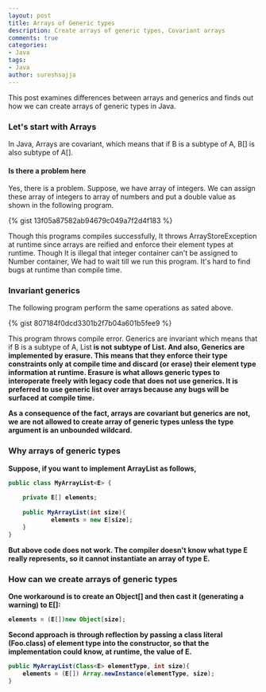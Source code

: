 ```yaml
---
layout: post
title: Arrays of Generic types
description: Create arrays of generic types, Covariant arrays
comments: true
categories:
- Java
tags:
- Java
author: sureshsajja
---
```


This post examines differences between arrays and generics and finds out how we can create arrays of generic types in Java.

### Let's start with Arrays

In Java, Arrays are covariant, which means that if B is a subtype of A, B[] is also subtype of A[].

#### Is there a problem here

Yes, there is a problem. Suppose, we have array of integers. We can assign these array of integers to array of numbers and put a double value as shown in the following program.

{% gist 13f05a87582ab94679c049a7f2d4f183 %}


Though this programs compiles successfully, It throws ArrayStoreException at runtime since arrays are reified and enforce their element types at runtime.
Though It is illegal that integer container can't be assigned to Number container, We had to wait till we run this program. It's hard to find bugs at runtime than compile time.

### Invariant generics

The following program perform the same operations as sated above.

{% gist 807184f0dcd3301b2f7b04a601b5fee9 %}


This program throws compile error. Generics are invariant which means that if B is a subtype of A, List<B> is not subtype of List<A>. And also, Generics are implemented by erasure. This means that they enforce their type constraints only at compile time and discard (or erase) their element type information at runtime. Erasure is what allows generic types to interoperate freely with legacy code that does not use generics.
It is preferred to use generic list over arrays because any bugs will be surfaced at compile time.

As a consequence of the fact, arrays are covariant but generics are not, we are not allowed to create array of generic types unless the type argument is an unbounded wildcard.


### Why arrays of generic types


Suppose, if you want to implement ArrayList<E> as follows, 
 
```java 
public class MyArrayList<E> {
    
    private E[] elements;
    	
    public MyArrayList(int size){
    		elements = new E[size];
    }
}
```

But above code does not work. The compiler doesn't know what type E really represents, so it cannot instantiate an array of type E.

### How can we create arrays of generic types 

One workaround is to create an Object[] and then cast it (generating a warning) to E[]:

```java
elements = (E[])new Object[size]; 
```

Second approach is through reflection by passing a class literal (Foo.class) of element type into the constructor, so that the implementation could know, at runtime, the value of E.
 
```java
public MyArrayList(Class<E> elementType, int size){
    elements = (E[]) Array.newInstance(elementType, size);
}
```


